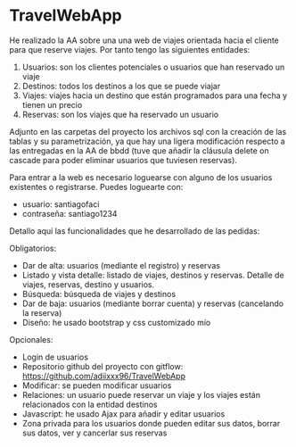 # TravelWebApp
He realizado la AA sobre una una web de viajes orientada hacia el cliente para que reserve viajes. Por tanto tengo las siguientes entidades:
1. Usuarios: son los clientes potenciales o usuarios que han reservado un viaje
2. Destinos: todos los destinos a los que se puede viajar
3. Viajes: viajes hacia un destino que están programados para una fecha y tienen un precio
4. Reservas: son los viajes que ha reservado un usuario

Adjunto en las carpetas del proyecto los archivos sql con la creación de las tablas y su parametrización, ya que hay una ligera modificación respecto a las entregadas en la AA de bbdd (tuve que añadir la cláusula delete on cascade para poder eliminar usuarios que tuviesen reservas).

Para entrar a la web es necesario loguearse con alguno de los usuarios existentes o registrarse. 
Puedes loguearte con:
- usuario: santiagofaci
- contraseña: santiago1234

Detallo aquí las funcionalidades que he desarrollado de las pedidas:

Obligatorios:
  - Dar de alta: usuarios (mediante el registro) y reservas
  - Listado y vista detalle: listado de viajes, destinos y reservas. Detalle de viajes, reservas, destino y usuarios.
  - Búsqueda: búsqueda de viajes y destinos
  - Dar de baja: usuarios (mediante borrar cuenta) y reservas (cancelando la reserva)
  - Diseño: he usado bootstrap y css customizado mío
 
 Opcionales:
  - Login de usuarios
  - Repositorio github del proyecto con gitflow: https://github.com/adiixxx96/TravelWebApp
  - Modificar: se pueden modificar usuarios
  - Relaciones: un usuario puede reservar un viaje y los viajes están relacionados con la entidad destinos
  - Javascript: he usado Ajax para añadir y editar usuarios
  - Zona privada para los usuarios donde pueden editar sus datos, borrar sus datos, ver y cancerlar sus reservas


